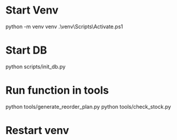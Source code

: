 # Start Venv
python -m venv venv
.\venv\Scripts\Activate.ps1

# Start DB
python scripts/init_db.py


# Run function in tools
python tools/generate_reorder_plan.py
python tools/check_stock.py


# Restart venv
